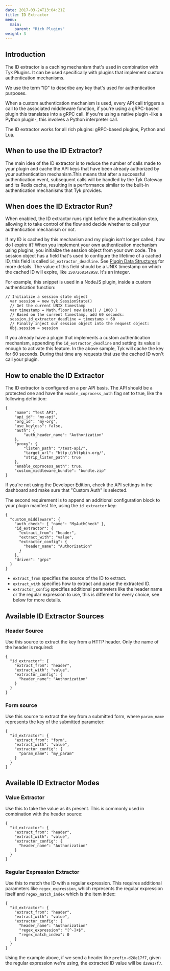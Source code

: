 ```yaml
---
date: 2017-03-24T13:04:21Z
title: ID Extractor
menu:
  main:
    parent: "Rich Plugins"
weight: 3
---
```


## <a name="Introduction"></a>Introduction

The ID extractor is a caching mechanism that's used in combination with Tyk Plugins. It can be used specifically with plugins that implement custom authentication mechanisms.

We use the term "ID" to describe any key that's used for authentication purposes.

When a custom authentication mechanism is used, every API call triggers a call to the associated middleware function, if you're using a gRPC-based plugin this translates into a gRPC call. If you're using a native plugin -like a Python plugin-, this involves a Python interpreter call.

The ID extractor works for all rich plugins: gRPC-based plugins, Python and Lua.

## <a name="when"></a>When to use the ID Extractor?

The main idea of the ID extractor is to reduce the number of calls made to your plugin and cache the API keys that have been already authorized by your authentication mechanism.This means that after a successful authentication event, subsequent calls will be handled by the Tyk Gateway and its Redis cache, resulting in a performance similar to the built-in authentication mechanisms that Tyk provides.

## <a name="which"></a>When does the ID Extractor Run?

When enabled, the ID extractor runs right before the authentication step, allowing it to take control of the flow and decide whether to call your authentication mechanism or not.

If my ID is cached by this mechanism and my plugin isn't longer called, how do I expire it?
When you implement your own authentication mechanism using plugins, you initialize the session object from your own code. The session object has a field that's used to configure the lifetime of a cached ID, this field is called `id_extractor_deadline`. See [Plugin Data Structures](/docs/customise-tyk/plugins/rich-plugins/rich-plugins-data-structures/) for more details. 
The value of this field should be a UNIX timestamp on which the cached ID will expire, like `1507268142958`. It's an integer.

For example, this snippet is used in a NodeJS plugin, inside a custom authentication function:

```
// Initialize a session state object
  var session = new tyk.SessionState()
  // Get the current UNIX timestamp
  var timestamp = Math.floor( new Date() / 1000 )
  // Based on the current timestamp, add 60 seconds:
  session.id_extractor_deadline = timestamp + 60
  // Finally inject our session object into the request object:
  Obj.session = session
```

If you already have a plugin that implements a custom authentication mechanism, appending the `id_extractor_deadline` and setting its value is enough to activate this feature.
In the above sample, Tyk will cache the key for 60 seconds. During that time any requests that use the cached ID won't call your plugin.

## <a name="when"></a>How to enable the ID Extractor

The ID extractor is configured on a per API basis.
The API should be a protected one and have the `enable_coprocess_auth` flag set to true, like the following definition:

```{json}
{
    "name": "Test API",
    "api_id": "my-api",
    "org_id": "my-org",
    "use_keyless": false,
    "auth": {
        "auth_header_name": "Authorization"
    },
    "proxy": {
        "listen_path": "/test-api/",
        "target_url": "http://httpbin.org/",
        "strip_listen_path": true
    },
    "enable_coprocess_auth": true,
    "custom_middleware_bundle": "bundle.zip" 
}
```

If you're not using the Developer Edition, check the API settings in the dashboard and make sure that "Custom Auth" is selected.

The second requirement is to append an additional configuration block to your plugin manifest file, using the `id_extractor` key:

```{json}
{
  "custom_middleware": {
    "auth_check": { "name": "MyAuthCheck" },
    "id_extractor": {
      "extract_from": "header",
      "extract_with": "value",
      "extractor_config": {
        "header_name": "Authorization"
      }
    },
    "driver": "grpc"
  }
}
```

*   `extract_from` specifies the source of the ID to extract.
*   `extract_with` specifies how to extract and parse the extracted ID.
*   `extractor_config` specifies additional parameters like the header name or the regular expression to use, this is different for every choice, see below for more details.


## <a name="sources"></a>Available ID Extractor Sources

### Header Source

Use this source to extract the key from a HTTP header. Only the name of the header is required:

```{json}
{
  "id_extractor": {
    "extract_from": "header",
    "extract_with": "value",
    "extractor_config": {
      "header_name": "Authorization"
    }
  }
}
```

### Form source

Use this source to extract the key from a submitted form, where `param_name` represents the key of the submitted parameter:


```{json}
{
  "id_extractor": {
    "extract_from": "form",
    "extract_with": "value",
    "extractor_config": {
      "param_name": "my_param"
    }
  }
}
```


## <a name="modes"></a>Available ID Extractor Modes

### Value Extractor

Use this to take the value as its present. This is commonly used in combination with the header source:

```{json}
{
  "id_extractor": {
    "extract_from": "header",
    "extract_with": "value",
    "extractor_config": {
      "header_name": "Authorization"
    }
  }
}
```

### Regular Expression Extractor

Use this to match the ID with a regular expression. This requires additional parameters like `regex_expression`, which represents the regular expression itself and `regex_match_index` which is the item index:

```{json}
{
  "id_extractor": {
    "extract_from": "header",
    "extract_with": "value",
    "extractor_config": {
      "header_name": "Authorization"
      "regex_expression": "[^-]+$",
      "regex_match_index": 0
    }
  }
}
```

Using the example above, if we send a header like `prefix-d28e17f7`, given the regular expression we're using, the extracted ID value will be `d28e17f7`.









